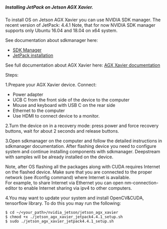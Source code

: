

##### Installing JetPack on Jetson AGX Xavier.
<a id='en_manual'></a>

To install OS on Jetson AGX Xavier you can use NVIDIA SDK manager.
The recent version of JetPack: 4.4.1
Note, that for now NVIDIA SDK manager supports only Ubuntu 16.04 and 18.04 on x64 system.

See documentation about sdkmanager here:
 * [SDK Manager](https://docs.nvidia.com/sdk-manager/download-run-sdkm/index.html)
 * [JetPack installation](https://docs.nvidia.com/sdk-manager/install-with-sdkm-jetson/index.html)

See full documentation about AGX Xavier here: [AGX Xavier documentation](https://developer.download.nvidia.com/embedded/L4T/r32-3-1_Release_v1.0/jetson_agx_xavier_developer_kit_user_guide.pdf?_Z22bpSl3qyO-cDeiffPaTKT98b8ez-LEwS89GK4NVfwWNzFOkhtQ0SgLdi4Bt-m-yHfTHKXCL2dmitq44khUWzVUBBLkP31kJjwy6Gkkx_TAFBmJfBpAUG6tr_aTlPE_PUIU2eI1Optvu9APKRzuDDwb2PBH0YNi2_4HDxAfna-0LEGnF9sZwALC6I5lOE)

Steps:

1.Prepare your AGX Xavier device. Connect:
  * Power adapter
  * UCB C from the front side of the device to the computer
  * Mouse and keyboard with USB C on the rear side
  * Ethernet to the computer
  * Use HDMI to connect device to a monitor.
  
2.Turn the device on in a recovery mode: press power and force recovery buttons,
 wait for about 2 seconds and release buttons.
 
3.Open sdkmanager on the computer and follow the detailed instructions in sdkmanager documentation.
After flashing device you need to configure system and continue installing components 
with sdkmanager. Deepstream with samples will be already installed on the device.

Note, after OS flashing all the packages along with CUDA requires Internet on the flashed device. Make sure that
you are connected to the proper network (see ifconfig command) where Internet is available.\
For example, to share Internet via Ethernet you can open nm-connection-editor to enable Internet sharing via ipv4 to
other computers.

4.You may want to update your system and install OpenCV&CUDA, tensorflow library.
   To do this you may run the following:
   
    $ cd ~/<your_path>/nvidia_jetson/jetson_agx_xavier
    $ chmod +x ./jetson_agx_xavier_jetpack4.4.1_setup.sh
    $ sudo ./jetson_agx_xavier_jetpack4.4.1_setup.sh

